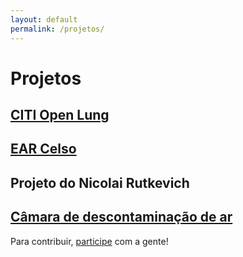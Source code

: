 ```yaml
---
layout: default
permalink: /projetos/
---
```


# Projetos

## [CITI Open Lung](https://github.com/RespiradorHacker/CITI-OpenLung)

## [EAR Celso](https://github.com/RespiradorHacker/Projeto-EAR-Celso)

## Projeto do Nicolai Rutkevich

## [Câmara de descontaminação de ar](https://github.com/RespiradorHacker/camara-descontaminacao-ar)

Para contribuir, [participe](/participe) com a gente!
